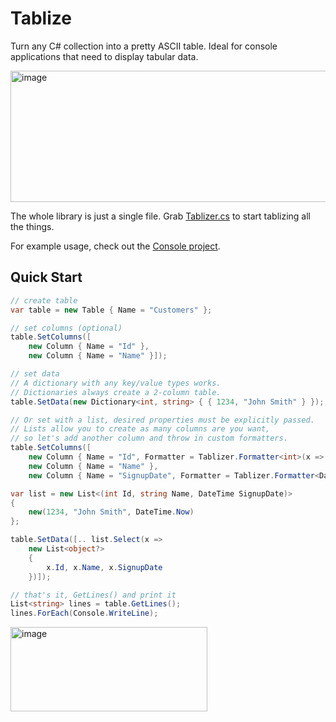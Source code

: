 # Tablize
Turn any C# collection into a pretty ASCII table. Ideal for console applications that need to display tabular data.

<img width="787" height="210" alt="image" src="https://github.com/user-attachments/assets/9a75bead-102a-443c-985e-f02807bbbe81" />

The whole library is just a single file. Grab [Tablizer.cs](https://github.com/wdorsey/Tablize/blob/master/Tablize/Tablizer.cs) to start tablizing all the things.

For example usage, check out the [Console project](https://github.com/wdorsey/Tablize/blob/master/Tablize.Console/Program.cs).

## Quick Start
```C#
// create table
var table = new Table { Name = "Customers" };

// set columns (optional)
table.SetColumns([
	new Column { Name = "Id" },
	new Column { Name = "Name" }]);

// set data
// A dictionary with any key/value types works.
// Dictionaries always create a 2-column table.
table.SetData(new Dictionary<int, string> { { 1234, "John Smith" } });

// Or set with a list, desired properties must be explicitly passed.
// Lists allow you to create as many columns are you want,
// so let's add another column and throw in custom formatters.
table.SetColumns([
	new Column { Name = "Id", Formatter = Tablizer.Formatter<int>(x => x.ToString(), Align.Right) },
	new Column { Name = "Name" },
	new Column { Name = "SignupDate", Formatter = Tablizer.Formatter<DateTime>(x => x.ToString("MM/dd/yyyy")) }]);

var list = new List<(int Id, string Name, DateTime SignupDate)>
{
	new(1234, "John Smith", DateTime.Now)
};

table.SetData([.. list.Select(x =>
	new List<object?>
	{
		x.Id, x.Name, x.SignupDate
	})]);

// that's it, GetLines() and print it
List<string> lines = table.GetLines();
lines.ForEach(Console.WriteLine);
```
<img width="315" height="135" alt="image" src="https://github.com/user-attachments/assets/1bd776a7-732b-4388-89b0-194f1c3371b2" />
